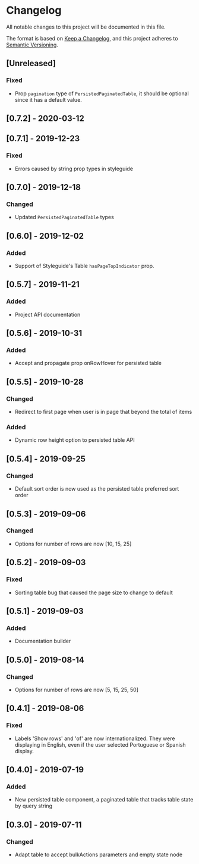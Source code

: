 # Changelog

All notable changes to this project will be documented in this file.

The format is based on [Keep a Changelog](https://keepachangelog.com/en/1.0.0/),
and this project adheres to [Semantic Versioning](https://semver.org/spec/v2.0.0.html).

## [Unreleased]

### Fixed

- Prop `pagination` type of `PersistedPaginatedTable`, it should be optional since it has a default value.

## [0.7.2] - 2020-03-12

## [0.7.1] - 2019-12-23

### Fixed

- Errors caused by string prop types in styleguide

## [0.7.0] - 2019-12-18

### Changed

- Updated `PersistedPaginatedTable` types

## [0.6.0] - 2019-12-02

### Added

- Support of Styleguide's Table `hasPageTopIndicator` prop.

## [0.5.7] - 2019-11-21

### Added

- Project API documentation

## [0.5.6] - 2019-10-31

### Added

- Accept and propagate prop onRowHover for persisted table

## [0.5.5] - 2019-10-28

### Changed

- Redirect to first page when user is in page that beyond the total of items

### Added

- Dynamic row height option to persisted table API

## [0.5.4] - 2019-09-25

### Changed

- Default sort order is now used as the persisted table preferred sort order

## [0.5.3] - 2019-09-06

### Changed

- Options for number of rows are now [10, 15, 25]

## [0.5.2] - 2019-09-03

### Fixed

- Sorting table bug that caused the page size to change to default

## [0.5.1] - 2019-09-03

### Added

- Documentation builder

## [0.5.0] - 2019-08-14

### Changed

- Options for number of rows are now [5, 15, 25, 50]

## [0.4.1] - 2019-08-06

### Fixed

- Labels 'Show rows' and 'of' are now internationalized. They were displaying in English, even if the user selected Portuguese or Spanish display.

## [0.4.0] - 2019-07-19

### Added

- New persisted table component, a paginated table that tracks table state by query string

## [0.3.0] - 2019-07-11

### Changed

- Adapt table to accept bulkActions parameters and empty state node

